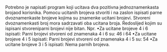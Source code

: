 Potrebno je napisati program koji ucitava dva pozitivna jednoznamenkasta brojaod korisnika.
Pomocu ucitanih brojeva stvoriti i na zaslon ispisati parne dvoznamenkaste brojeve kojima su znamenke ucitani brojevi.
Stvoreni dvoznamenkasti broj mora sadrzavati oba ucitana broja.
Redoslijed kojim su ispisani stvoreniparni brojevi nije bitan.
Npr.
•Za ucitane brojeve 4 i 6 ispisati: Parni brojevi stvoreni od znamenaka 4 i 6 su: 46 i 64
•Za ucitane brojeve 4 i 5 ispisati: Parni brojevi stvoreni od znamenaka 4 i 5 su: 54
•Za ucitane brojeve 3 i 5 ispisati: Nema parnih brojeva.
